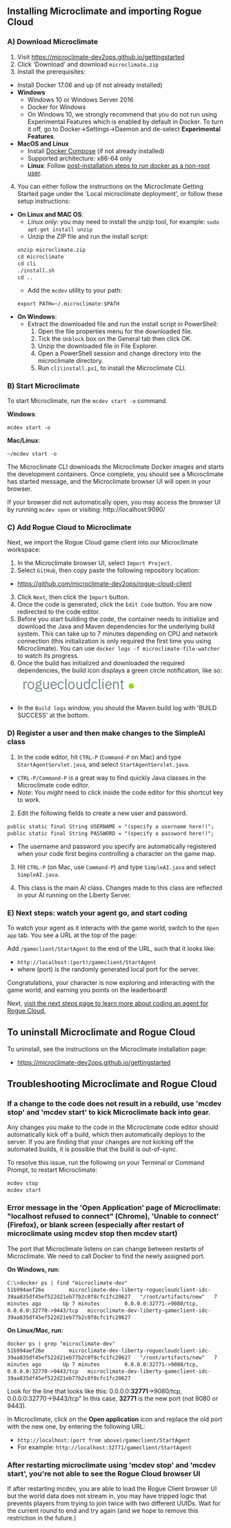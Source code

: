 ## Installing Microclimate and importing Rogue Cloud

### A) Download Microclimate

1) Visit https://microclimate-dev2ops.github.io/gettingstarted
2) Click 'Download' and download ``microclimate.zip``
3) Install the prerequisites:
* Install Docker 17.06 and up (if not already installed)
* **Windows**
  * Windows 10 or Windows Server 2016
  * Docker for Windows
  * On Windows 10, we strongly recommend that you do not run using Experimental Features which is enabled by default in Docker. To turn it off, go to Docker->Settings->Daemon and de-select **Experimental Features**.
* **MacOS and Linux**
  - Install [Docker Compose](https://docs.docker.com/compose/install/) (if not already installed)
  - Supported architecture: x86-64 only
  - **Linux**: Follow [post-installation steps to run docker as a non-root user](https://docs.docker.com/engine/installation/linux/linux-postinstall/).
4) You can either follow the instructions on the Microclimate Getting Started page under the 'Local microclimate deployment', or follow these setup instructions:
  * **On Linux and MAC OS**:
    - *Linux only*: you may need to install the unzip tool, for example: ``sudo apt-get install unzip``
    - Unzip the ZIP file and run the install script:
    ```
    unzip microclimate.zip
    cd microclimate
    cd cli
    ./install.sh
    cd ..
    ```
    - Add the `mcdev` utility to your path:
    ```
    export PATH=~/.microclimate:$PATH
    ```
  * **On Windows**:
    - Extract the downloaded file and run the install script in PowerShell:
      1) Open the file properties menu for the downloaded file.
      2) Tick the ``Unblock`` box on the General tab then click OK.
      3) Unzip the downloaded file in File Explorer.
      4) Open a PowerShell session and change directory into the microclimate directory.
      5) Run ``cli\install.ps1``, to install the Microclimate CLI.

### B) Start Microclimate

To start Microclimate, run the ``mcdev start -o`` command.

**Windows**:
```
mcdev start -o
```

**Mac/Linux**:
```
~/mcdev start -o
```

The Microclimate CLI downloads the Microclimate Docker images and starts the development containers. Once complete, you should see a Microclimate has started message, and the Microclimate browser UI will open in your browser.

If your browser did not automatically open, you may access the browser UI by running ``mcdev open`` or visiting: http://localhost:9090/

### C) Add Rogue Cloud to Microclimate

Next, we import the Rogue Cloud game client into our Microclimate workspace:
1) In the Microclimate browser UI, select ``Import Project``.
2) Select ``GitHub``, then copy paste the following repository location:
* https://github.com/microclimate-dev2ops/rogue-cloud-client
3) Click ``Next``, then click the ``Import`` button.
4) Once the code is generated, click the ``Edit Code`` button. You are now redirected to the code editor.
5) Before you start building the code, the container needs to initialize and download the Java and Maven dependencies for the underlying build system. This can take up to 7 minutes depending on CPU and network connection (this initialization is only required the first time you using Microclimate). You can use ``docker logs -f microclimate-file-watcher`` to watch its progress.
6) Once the build has initialized and downloaded the required dependencies, the build icon displays a green circle notification, like so: ![Rogue Cloud project is built](resources/gameclient-microclimate-ready.png "Rogue Cloud project is built")
* In the ``Build logs`` window, you should the Maven build log with 'BUILD SUCCESS' at the bottom.
 
### D) Register a user and then make changes to the SimpleAI class

1) In the code editor, hit ``CTRL-P`` (``Command-P`` on Mac) and type ``StartAgentServlet.java``, and select ``StartAgentServlet.java``.
* ``CTRL-P/Command-P`` is a great way to find quickly Java classes in the Microclimate code editor.
* *Note*: You *might* need to click inside the code editor for this shortcut key to work.

2) Edit the following fields to create a new user and password.
```
public static final String USERNAME = "(specify a username here!)";
public static final String PASSWORD = "(specify a password here!)";
```
* The username and password you specify are automatically registered when your code first begins controlling a character on the game map.

3) Hit ``CTRL-P`` (on Mac, use ``Command-P``) and type ``SimpleAI.java`` and select ``SimpleAI.java``.

4) This class is the main AI class. Changes made to this class are reflected in your AI running on the Liberty Server.

### E) Next steps: watch your agent go, and start coding

To watch your agent as it interacts with the game world, switch to the ``Open app`` tab. You see a URL at the top of the page:

Add ``/gameclient/StartAgent`` to the end of the URL, such that it looks like:
* ``http://localhost:(port)/gameclient/StartAgent``
* where (port) is the randomly generated local port for the server.

Congratulations, your character is now exploring and interacting with the game world, and earning you points on the leaderboard!

Next, [visit the next steps page to learn more about coding an agent for Rogue Cloud.](Developing-CodingNextSteps.md)



## To uninstall Microclimate and Rogue Cloud

To uninstall, see the instructions on the Microclimate installation page:
* https://microclimate-dev2ops.github.io/gettingstarted

## Troubleshooting Microclimate and Rogue Cloud

### If a change to the code does not result in a rebuild, use 'mcdev stop' and 'mcdev start' to kick Microclimate back into gear.

Any changes you make to the code in the Microclimate code editor should automatically kick off a build, which then automatically deploys to the server. If you are finding that your changes are not kicking off the automated builds, it is possible that the build is out-of-sync.

To resolve this issue, run the following on your Terminal or Command Prompt, to restart Microclimate:
```
mcdev stop
mcdev start
```


### Error message in the 'Open Application' page of Microclimate: "localhost refused to connect" (Chrome), 'Unable to connect' (Firefox), or blank screen (especially after restart of microclimate using mcdev stop then mcdev start)

The port that Microclimate listens on can change between restarts of Microclimate. We need to call Docker to find the newly assigned port.

**On Windows, run**:
```
C:\>docker ps | find "microclimate-dev"
51b994aef26e        microclimate-dev-liberty-roguecloudclient-idc-39aa835df45ef522d21eb77b2c0f8cfc1fc20627   "/root/artifacts/new"   7 minutes ago       Up 7 minutes        0.0.0.0:32771->9080/tcp, 0.0.0.0:32770->9443/tcp   microclimate-dev-liberty-gameclient-idc-39aa835df45ef522d21eb77b2c0f8cfc1fc20627
```

**On Linux/Mac, run**:
```
docker ps | grep "microclimate-dev"
51b994aef26e        microclimate-dev-liberty-roguecloudclient-idc-39aa835df45ef522d21eb77b2c0f8cfc1fc20627   "/root/artifacts/new"   7 minutes ago       Up 7 minutes        0.0.0.0:32771->9080/tcp, 0.0.0.0:32770->9443/tcp   microclimate-dev-liberty-gameclient-idc-39aa835df45ef522d21eb77b2c0f8cfc1fc20627
```

Look for the line that looks like this: 0.0.0.0:**32771**->9080/tcp, 0.0.0.0:32770->9443/tcp"
In this case, **32771** is the new port (not 9080 or 9443).

In Microclimate, click on the **Open application** icon and replace the old port with the new one, by entering the following URL:
* ``http://localhost:(port from above)/gameclient/StartAgent``
* For example: ``http://localhost:32771/gameclient/StartAgent``

### After restarting microclimate using 'mcdev stop' and 'mcdev start', you're not able to see the Rogue Cloud browser UI

If after restarting mcdev, you are able to load the Rogue Client browser UI but the world data does not stream in, you may have tripped logic that prevents players from trying to join twice with two different UUIDs.  Wait for the current round to end and try again (and we hope to remove this restriction in the future.)
